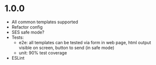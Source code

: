 # 1.0.0
* All common templates supported
* Refactor config
* SES safe mode?
* Tests:
  * e2e: all templates can be tested via form in web page, html output visible on screen, button to send (in safe mode)
  * unit: 90% test coverage
* ESLint